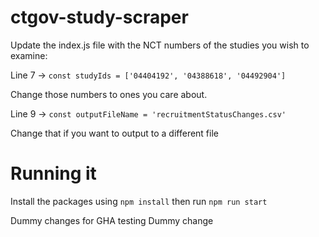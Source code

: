 # ctgov-study-scraper


Update the index.js file with the NCT numbers of the studies you wish to examine:


Line 7 -> `const studyIds = ['04404192', '04388618', '04492904']`

Change those numbers to ones you care about. 

Line 9 -> `const outputFileName = 'recruitmentStatusChanges.csv'`

Change that if you want to output to a different file


# Running it
Install the packages using `npm install` then run `npm run start`


Dummy changes for GHA testing
Dummy change
